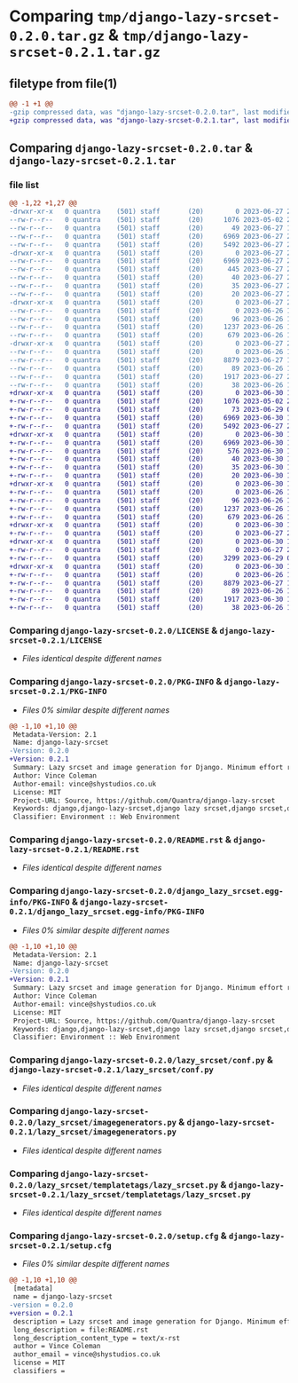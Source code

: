 # Comparing `tmp/django-lazy-srcset-0.2.0.tar.gz` & `tmp/django-lazy-srcset-0.2.1.tar.gz`

## filetype from file(1)

```diff
@@ -1 +1 @@
-gzip compressed data, was "django-lazy-srcset-0.2.0.tar", last modified: Tue Jun 27 21:15:42 2023, max compression
+gzip compressed data, was "django-lazy-srcset-0.2.1.tar", last modified: Fri Jun 30 12:30:30 2023, max compression
```

## Comparing `django-lazy-srcset-0.2.0.tar` & `django-lazy-srcset-0.2.1.tar`

### file list

```diff
@@ -1,22 +1,27 @@
-drwxr-xr-x   0 quantra    (501) staff       (20)        0 2023-06-27 21:15:42.566515 django-lazy-srcset-0.2.0/
--rw-r--r--   0 quantra    (501) staff       (20)     1076 2023-05-02 22:05:05.000000 django-lazy-srcset-0.2.0/LICENSE
--rw-r--r--   0 quantra    (501) staff       (20)       49 2023-06-27 17:54:23.000000 django-lazy-srcset-0.2.0/MANIFEST.in
--rw-r--r--   0 quantra    (501) staff       (20)     6969 2023-06-27 21:15:42.566631 django-lazy-srcset-0.2.0/PKG-INFO
--rw-r--r--   0 quantra    (501) staff       (20)     5492 2023-06-27 20:50:37.000000 django-lazy-srcset-0.2.0/README.rst
-drwxr-xr-x   0 quantra    (501) staff       (20)        0 2023-06-27 21:15:42.560594 django-lazy-srcset-0.2.0/django_lazy_srcset.egg-info/
--rw-r--r--   0 quantra    (501) staff       (20)     6969 2023-06-27 21:15:42.000000 django-lazy-srcset-0.2.0/django_lazy_srcset.egg-info/PKG-INFO
--rw-r--r--   0 quantra    (501) staff       (20)      445 2023-06-27 21:15:42.000000 django-lazy-srcset-0.2.0/django_lazy_srcset.egg-info/SOURCES.txt
--rw-r--r--   0 quantra    (501) staff       (20)       40 2023-06-27 21:15:42.000000 django-lazy-srcset-0.2.0/django_lazy_srcset.egg-info/dependency_links.txt
--rw-r--r--   0 quantra    (501) staff       (20)       35 2023-06-27 21:15:42.000000 django-lazy-srcset-0.2.0/django_lazy_srcset.egg-info/requires.txt
--rw-r--r--   0 quantra    (501) staff       (20)       20 2023-06-27 21:15:42.000000 django-lazy-srcset-0.2.0/django_lazy_srcset.egg-info/top_level.txt
-drwxr-xr-x   0 quantra    (501) staff       (20)        0 2023-06-27 21:15:42.562817 django-lazy-srcset-0.2.0/lazy_srcset/
--rw-r--r--   0 quantra    (501) staff       (20)        0 2023-06-26 14:12:57.000000 django-lazy-srcset-0.2.0/lazy_srcset/__init__.py
--rw-r--r--   0 quantra    (501) staff       (20)       96 2023-06-26 17:31:28.000000 django-lazy-srcset-0.2.0/lazy_srcset/apps.py
--rw-r--r--   0 quantra    (501) staff       (20)     1237 2023-06-26 19:06:25.000000 django-lazy-srcset-0.2.0/lazy_srcset/conf.py
--rw-r--r--   0 quantra    (501) staff       (20)      679 2023-06-26 19:06:25.000000 django-lazy-srcset-0.2.0/lazy_srcset/imagegenerators.py
-drwxr-xr-x   0 quantra    (501) staff       (20)        0 2023-06-27 21:15:42.566002 django-lazy-srcset-0.2.0/lazy_srcset/templatetags/
--rw-r--r--   0 quantra    (501) staff       (20)        0 2023-06-26 14:12:57.000000 django-lazy-srcset-0.2.0/lazy_srcset/templatetags/__init__.py
--rw-r--r--   0 quantra    (501) staff       (20)     8879 2023-06-27 16:04:10.000000 django-lazy-srcset-0.2.0/lazy_srcset/templatetags/lazy_srcset.py
--rw-r--r--   0 quantra    (501) staff       (20)       89 2023-06-26 19:06:22.000000 django-lazy-srcset-0.2.0/pyproject.toml
--rw-r--r--   0 quantra    (501) staff       (20)     1917 2023-06-27 21:15:42.570431 django-lazy-srcset-0.2.0/setup.cfg
--rw-r--r--   0 quantra    (501) staff       (20)       38 2023-06-26 17:04:23.000000 django-lazy-srcset-0.2.0/setup.py
+drwxr-xr-x   0 quantra    (501) staff       (20)        0 2023-06-30 12:30:30.835195 django-lazy-srcset-0.2.1/
+-rw-r--r--   0 quantra    (501) staff       (20)     1076 2023-05-02 22:05:05.000000 django-lazy-srcset-0.2.1/LICENSE
+-rw-r--r--   0 quantra    (501) staff       (20)       73 2023-06-29 00:05:50.000000 django-lazy-srcset-0.2.1/MANIFEST.in
+-rw-r--r--   0 quantra    (501) staff       (20)     6969 2023-06-30 12:30:30.835304 django-lazy-srcset-0.2.1/PKG-INFO
+-rw-r--r--   0 quantra    (501) staff       (20)     5492 2023-06-27 20:50:37.000000 django-lazy-srcset-0.2.1/README.rst
+drwxr-xr-x   0 quantra    (501) staff       (20)        0 2023-06-30 12:30:30.830690 django-lazy-srcset-0.2.1/django_lazy_srcset.egg-info/
+-rw-r--r--   0 quantra    (501) staff       (20)     6969 2023-06-30 12:30:30.000000 django-lazy-srcset-0.2.1/django_lazy_srcset.egg-info/PKG-INFO
+-rw-r--r--   0 quantra    (501) staff       (20)      576 2023-06-30 12:30:30.000000 django-lazy-srcset-0.2.1/django_lazy_srcset.egg-info/SOURCES.txt
+-rw-r--r--   0 quantra    (501) staff       (20)       40 2023-06-30 12:30:30.000000 django-lazy-srcset-0.2.1/django_lazy_srcset.egg-info/dependency_links.txt
+-rw-r--r--   0 quantra    (501) staff       (20)       35 2023-06-30 12:30:30.000000 django-lazy-srcset-0.2.1/django_lazy_srcset.egg-info/requires.txt
+-rw-r--r--   0 quantra    (501) staff       (20)       20 2023-06-30 12:30:30.000000 django-lazy-srcset-0.2.1/django_lazy_srcset.egg-info/top_level.txt
+drwxr-xr-x   0 quantra    (501) staff       (20)        0 2023-06-30 12:30:30.832149 django-lazy-srcset-0.2.1/lazy_srcset/
+-rw-r--r--   0 quantra    (501) staff       (20)        0 2023-06-26 14:12:57.000000 django-lazy-srcset-0.2.1/lazy_srcset/__init__.py
+-rw-r--r--   0 quantra    (501) staff       (20)       96 2023-06-26 17:31:28.000000 django-lazy-srcset-0.2.1/lazy_srcset/apps.py
+-rw-r--r--   0 quantra    (501) staff       (20)     1237 2023-06-26 19:06:25.000000 django-lazy-srcset-0.2.1/lazy_srcset/conf.py
+-rw-r--r--   0 quantra    (501) staff       (20)      679 2023-06-26 19:06:25.000000 django-lazy-srcset-0.2.1/lazy_srcset/imagegenerators.py
+drwxr-xr-x   0 quantra    (501) staff       (20)        0 2023-06-30 12:30:30.832940 django-lazy-srcset-0.2.1/lazy_srcset/management/
+-rw-r--r--   0 quantra    (501) staff       (20)        0 2023-06-27 22:41:58.000000 django-lazy-srcset-0.2.1/lazy_srcset/management/__init__.py
+drwxr-xr-x   0 quantra    (501) staff       (20)        0 2023-06-30 12:30:30.833974 django-lazy-srcset-0.2.1/lazy_srcset/management/commands/
+-rw-r--r--   0 quantra    (501) staff       (20)        0 2023-06-27 22:41:50.000000 django-lazy-srcset-0.2.1/lazy_srcset/management/commands/__init__.py
+-rw-r--r--   0 quantra    (501) staff       (20)     3299 2023-06-29 00:03:00.000000 django-lazy-srcset-0.2.1/lazy_srcset/management/commands/imagekit_cleanup.py
+drwxr-xr-x   0 quantra    (501) staff       (20)        0 2023-06-30 12:30:30.834933 django-lazy-srcset-0.2.1/lazy_srcset/templatetags/
+-rw-r--r--   0 quantra    (501) staff       (20)        0 2023-06-26 14:12:57.000000 django-lazy-srcset-0.2.1/lazy_srcset/templatetags/__init__.py
+-rw-r--r--   0 quantra    (501) staff       (20)     8879 2023-06-27 16:04:10.000000 django-lazy-srcset-0.2.1/lazy_srcset/templatetags/lazy_srcset.py
+-rw-r--r--   0 quantra    (501) staff       (20)       89 2023-06-26 19:06:22.000000 django-lazy-srcset-0.2.1/pyproject.toml
+-rw-r--r--   0 quantra    (501) staff       (20)     1917 2023-06-30 12:30:30.839863 django-lazy-srcset-0.2.1/setup.cfg
+-rw-r--r--   0 quantra    (501) staff       (20)       38 2023-06-26 17:04:23.000000 django-lazy-srcset-0.2.1/setup.py
```

### Comparing `django-lazy-srcset-0.2.0/LICENSE` & `django-lazy-srcset-0.2.1/LICENSE`

 * *Files identical despite different names*

### Comparing `django-lazy-srcset-0.2.0/PKG-INFO` & `django-lazy-srcset-0.2.1/PKG-INFO`

 * *Files 0% similar despite different names*

```diff
@@ -1,10 +1,10 @@
 Metadata-Version: 2.1
 Name: django-lazy-srcset
-Version: 0.2.0
+Version: 0.2.1
 Summary: Lazy srcset and image generation for Django. Minimum effort required. No database required.
 Author: Vince Coleman
 Author-email: vince@shystudios.co.uk
 License: MIT
 Project-URL: Source, https://github.com/Quantra/django-lazy-srcset
 Keywords: django,django-lazy-srcset,django lazy srcset,django srcset,django responsive images,django responsive
 Classifier: Environment :: Web Environment
```

### Comparing `django-lazy-srcset-0.2.0/README.rst` & `django-lazy-srcset-0.2.1/README.rst`

 * *Files identical despite different names*

### Comparing `django-lazy-srcset-0.2.0/django_lazy_srcset.egg-info/PKG-INFO` & `django-lazy-srcset-0.2.1/django_lazy_srcset.egg-info/PKG-INFO`

 * *Files 0% similar despite different names*

```diff
@@ -1,10 +1,10 @@
 Metadata-Version: 2.1
 Name: django-lazy-srcset
-Version: 0.2.0
+Version: 0.2.1
 Summary: Lazy srcset and image generation for Django. Minimum effort required. No database required.
 Author: Vince Coleman
 Author-email: vince@shystudios.co.uk
 License: MIT
 Project-URL: Source, https://github.com/Quantra/django-lazy-srcset
 Keywords: django,django-lazy-srcset,django lazy srcset,django srcset,django responsive images,django responsive
 Classifier: Environment :: Web Environment
```

### Comparing `django-lazy-srcset-0.2.0/lazy_srcset/conf.py` & `django-lazy-srcset-0.2.1/lazy_srcset/conf.py`

 * *Files identical despite different names*

### Comparing `django-lazy-srcset-0.2.0/lazy_srcset/imagegenerators.py` & `django-lazy-srcset-0.2.1/lazy_srcset/imagegenerators.py`

 * *Files identical despite different names*

### Comparing `django-lazy-srcset-0.2.0/lazy_srcset/templatetags/lazy_srcset.py` & `django-lazy-srcset-0.2.1/lazy_srcset/templatetags/lazy_srcset.py`

 * *Files identical despite different names*

### Comparing `django-lazy-srcset-0.2.0/setup.cfg` & `django-lazy-srcset-0.2.1/setup.cfg`

 * *Files 0% similar despite different names*

```diff
@@ -1,10 +1,10 @@
 [metadata]
 name = django-lazy-srcset
-version = 0.2.0
+version = 0.2.1
 description = Lazy srcset and image generation for Django. Minimum effort required. No database required.
 long_description = file:README.rst
 long_description_content_type = text/x-rst
 author = Vince Coleman
 author_email = vince@shystudios.co.uk
 license = MIT
 classifiers =
```

